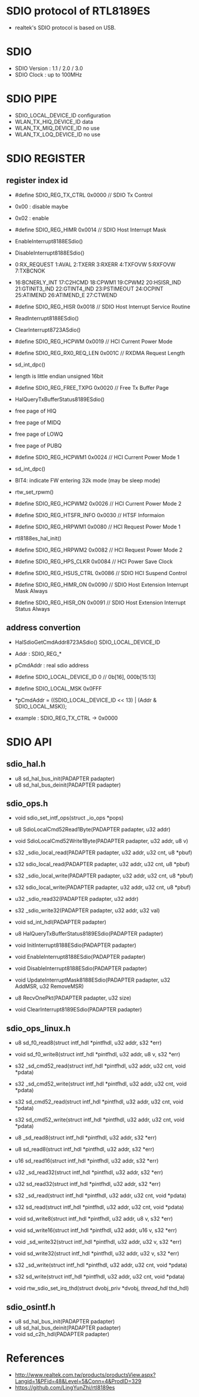 # SDIO protocol of RTL8189ES

* realtek's SDIO protocol is based on USB.

# SDIO
* SDIO Version : 1.1 / 2.0 / 3.0
* SDIO Clock : up to 100MHz

# SDIO PIPE
* SDIO_LOCAL_DEVICE_ID   configuration
* WLAN_TX_HIQ_DEVICE_ID  data
* WLAN_TX_MIQ_DEVICE_ID  no use
* WLAN_TX_LOQ_DEVICE_ID  no use

# SDIO REGISTER

## register index id
* #define SDIO_REG_TX_CTRL			0x0000 // SDIO Tx Control
 * 0x00 : disable maybe
 * 0x02 : enable

* #define SDIO_REG_HIMR				0x0014 // SDIO Host Interrupt Mask
 * EnableInterrupt8188ESdio()
 * DisableInterrupt8188ESdio()
 * 0:RX_REQUEST 1:AVAL 2:TXERR 3:RXERR 4:TXFOVW 5:RXFOVW 7:TXBCNOK
 * 16:BCNERLY_INT 17:C2HCMD 18:CPWM1 19:CPWM2 20:HSISR_IND 21:GTINIT3_IND 22:GTINT4_IND 23:PSTIMEOUT 24:OCPINT 25:ATIMEND 26:ATIMEND_E 27:CTWEND

* #define SDIO_REG_HISR				0x0018 // SDIO Host Interrupt Service Routine
 * ReadInterrupt8188ESdio()
 * ClearInterrupt8723ASdio()

* #define SDIO_REG_HCPWM				0x0019 // HCI Current Power Mode
* #define SDIO_REG_RX0_REQ_LEN			0x001C // RXDMA Request Length
 * sd_int_dpc()
 * length is little endian unsigned 16bit 
* #define SDIO_REG_FREE_TXPG			0x0020 // Free Tx Buffer Page
 * HalQueryTxBufferStatus8189ESdio()
 * free page of HIQ
 * free page of MIDQ
 * free page of LOWQ
 * free page of PUBQ

* #define SDIO_REG_HCPWM1				0x0024 // HCI Current Power Mode 1
 * sd_int_dpc()
 * BIT4: indicate FW entering 32k mode (may be sleep mode)
 * rtw_set_rpwm()

* #define SDIO_REG_HCPWM2				0x0026 // HCI Current Power Mode 2
* #define SDIO_REG_HTSFR_INFO			0x0030 // HTSF Informaion
* #define SDIO_REG_HRPWM1				0x0080 // HCI Request Power Mode 1
 * rtl8188es_hal_init()
* #define SDIO_REG_HRPWM2				0x0082 // HCI Request Power Mode 2
* #define SDIO_REG_HPS_CLKR			0x0084 // HCI Power Save Clock
* #define SDIO_REG_HSUS_CTRL			0x0086 // SDIO HCI Suspend Control
* #define SDIO_REG_HIMR_ON			0x0090 // SDIO Host Extension Interrupt Mask Always
* #define SDIO_REG_HISR_ON			0x0091 // SDIO Host Extension Interrupt Status Always

## address convertion
* HalSdioGetCmdAddr8723ASdio() SDIO_LOCAL_DEVICE_ID
* Addr : SDIO_REG_*
* pCmdAddr : real sdio address
* #define SDIO_LOCAL_DEVICE_ID			0	// 0b[16], 000b[15:13]
* #define SDIO_LOCAL_MSK				0x0FFF
* *pCmdAddr = ((SDIO_LOCAL_DEVICE_ID << 13) | (Addr & SDIO_LOCAL_MSK));

* example : SDIO_REG_TX_CTRL  -> 0x0000



# SDIO API

## sdio_hal.h
* u8 sd_hal_bus_init(PADAPTER padapter)
* u8 sd_hal_bus_deinit(PADAPTER padapter)

## sdio_ops.h
* void sdio_set_intf_ops(struct _io_ops *pops)

* u8 SdioLocalCmd52Read1Byte(PADAPTER padapter, u32 addr)
* void SdioLocalCmd52Write1Byte(PADAPTER padapter, u32 addr, u8 v)
* s32 _sdio_local_read(PADAPTER padapter, u32 addr, u32 cnt, u8 *pbuf)
* s32 sdio_local_read(PADAPTER padapter, u32 addr, u32 cnt, u8 *pbuf)
* s32 _sdio_local_write(PADAPTER padapter, u32 addr, u32 cnt, u8 *pbuf)
* s32 sdio_local_write(PADAPTER padapter, u32 addr, u32 cnt, u8 *pbuf)

* u32 _sdio_read32(PADAPTER padapter, u32 addr)
* s32 _sdio_write32(PADAPTER padapter, u32 addr, u32 val)

* void sd_int_hdl(PADAPTER padapter)

* u8 HalQueryTxBufferStatus8189ESdio(PADAPTER padapter)

* void InitInterrupt8188ESdio(PADAPTER padapter)
* void EnableInterrupt8188ESdio(PADAPTER padapter)
* void DisableInterrupt8188ESdio(PADAPTER padapter)
* void UpdateInterruptMask8188ESdio(PADAPTER padapter, u32 AddMSR, u32 RemoveMSR)

* u8 RecvOnePkt(PADAPTER padapter, u32 size)
* void ClearInterrupt8189ESdio(PADAPTER padapter)

## sdio_ops_linux.h

* u8 sd_f0_read8(struct intf_hdl *pintfhdl, u32 addr, s32 *err)
* void sd_f0_write8(struct intf_hdl *pintfhdl, u32 addr, u8 v, s32 *err)

* s32 _sd_cmd52_read(struct intf_hdl *pintfhdl, u32 addr, u32 cnt, void *pdata)
* s32 _sd_cmd52_write(struct intf_hdl *pintfhdl, u32 addr, u32 cnt, void *pdata)
* s32 sd_cmd52_read(struct intf_hdl *pintfhdl, u32 addr, u32 cnt, void *pdata)
* s32 sd_cmd52_write(struct intf_hdl *pintfhdl, u32 addr, u32 cnt, void *pdata)

* u8 _sd_read8(struct intf_hdl *pintfhdl, u32 addr, s32 *err)
* u8 sd_read8(struct intf_hdl *pintfhdl, u32 addr, s32 *err)
* u16 sd_read16(struct intf_hdl *pintfhdl, u32 addr, s32 *err)
* u32 _sd_read32(struct intf_hdl *pintfhdl, u32 addr, s32 *err)
* u32 sd_read32(struct intf_hdl *pintfhdl, u32 addr, s32 *err)
* s32 _sd_read(struct intf_hdl *pintfhdl, u32 addr, u32 cnt, void *pdata)
* s32 sd_read(struct intf_hdl *pintfhdl, u32 addr, u32 cnt, void *pdata)
* void sd_write8(struct intf_hdl *pintfhdl, u32 addr, u8 v, s32 *err)
* void sd_write16(struct intf_hdl *pintfhdl, u32 addr, u16 v, s32 *err)
* void _sd_write32(struct intf_hdl *pintfhdl, u32 addr, u32 v, s32 *err)
* void sd_write32(struct intf_hdl *pintfhdl, u32 addr, u32 v, s32 *err)
* s32 _sd_write(struct intf_hdl *pintfhdl, u32 addr, u32 cnt, void *pdata)
* s32 sd_write(struct intf_hdl *pintfhdl, u32 addr, u32 cnt, void *pdata)

* void rtw_sdio_set_irq_thd(struct dvobj_priv *dvobj, _thread_hdl_ thd_hdl)

## sdio_osintf.h

* u8 sd_hal_bus_init(PADAPTER padapter)
* u8 sd_hal_bus_deinit(PADAPTER padapter)
* void sd_c2h_hdl(PADAPTER padapter)


# References
* http://www.realtek.com.tw/products/productsView.aspx?Langid=1&PFid=48&Level=5&Conn=4&ProdID=329
* https://github.com/LingYunZhi/rtl8189es
